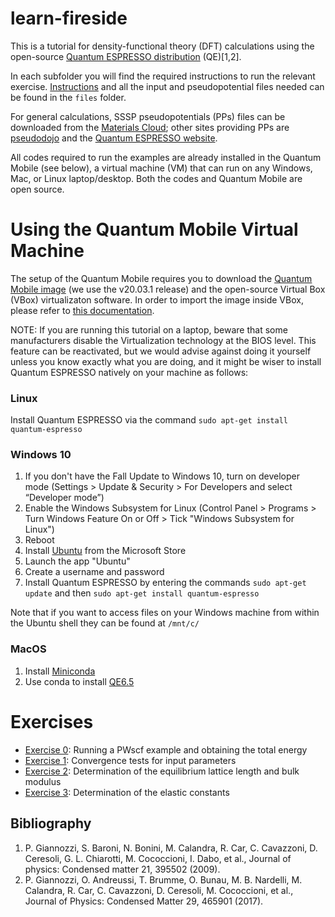 # learn-fireside

This is a tutorial for density-functional theory (DFT) calculations using the open-source [Quantum ESPRESSO distribution](https://www.quantum-espresso.org/) (QE)[1,2].

In each subfolder you will find the required instructions to run the relevant exercise. [Instructions](files/handout.pdf) and all the input and pseudopotential files needed can be found in the ```files``` folder.

For general calculations, SSSP pseudopotentials (PPs) files can be downloaded from the [Materials Cloud](https://www.materialscloud.org/discover/sssp/table/efficiency#sssp-license); other sites providing PPs are [pseudodojo](http://www.pseudo-dojo.org/) and the [Quantum ESPRESSO website](https://www.quantum-espresso.org/pseudopotentials).

All codes required to run the examples are already installed in the Quantum Mobile (see below), a virtual machine (VM) that can run on any Windows, Mac, or Linux laptop/desktop. Both the codes and Quantum Mobile are open source. 

# Using the Quantum Mobile Virtual Machine

The setup of the Quantum Mobile requires you to download the [Quantum Mobile image](https://github.com/marvel-nccr/quantum-mobile/releases/) (we use the v20.03.1 release) and the open-source Virtual Box (VBox) virtualizaton software.   In order to import the image inside VBox, please refer to [this documentation](https://docs.oracle.com/cd/E26217_01/E26796/html/qs-import-vm.html).

NOTE: If you are running this tutorial on a laptop, beware that some manufacturers disable the Virtualization technology at the BIOS level. This feature can be reactivated, but we would advise against doing it yourself unless you know exactly what you are doing, and it might be wiser to install Quantum ESPRESSO natively on your machine as follows:

### Linux
Install Quantum ESPRESSO via the command `sudo apt-get install quantum-espresso`

### Windows 10
1. If you don't have the Fall Update to Windows 10, turn on developer mode (Settings > Update & Security > For Developers and select “Developer mode”)
2. Enable the Windows Subsystem for Linux (Control Panel > Programs > Turn Windows Feature On or Off > Tick "Windows Subsystem for Linux")
3. Reboot
4. Install [Ubuntu](https://www.microsoft.com/store/productId/9NBLGGH4MSV6) from the Microsoft Store
5. Launch the app "Ubuntu"
6. Create a username and password
7. Install Quantum ESPRESSO by entering the commands `sudo apt-get update` and then `sudo apt-get install quantum-espresso`

Note that if you want to access files on your Windows machine from within the Ubuntu shell they can be found at `/mnt/c/`

### MacOS
1. Install [Miniconda](https://docs.conda.io/en/latest/miniconda.html)
2. Use conda to install [QE6.5](https://anaconda.org/mattchan-tencent/quantum-espresso)

# Exercises

 - [Exercise 0](0_initial_tests/README.md): Running a PWscf example and obtaining the total energy
 - [Exercise 1](1_convergence_tests/README.md): Convergence tests for input parameters
 - [Exercise 2](2_lattice_param_bulk_modulus/README.md): Determination of the equilibrium lattice length and bulk modulus
 - [Exercise 3](3_elastic_constants/README.md): Determination of the elastic constants

## Bibliography
1. P. Giannozzi, S. Baroni, N. Bonini, M. Calandra, R. Car, C. Cavazzoni, D. Ceresoli, G. L. Chiarotti, M. Cococcioni, I. Dabo, et al., Journal of physics: Condensed matter 21, 395502 (2009).
2. P. Giannozzi, O. Andreussi, T. Brumme, O. Bunau, M. B. Nardelli, M. Calandra, R. Car, C. Cavazzoni, D. Ceresoli, M. Cococcioni, et al., Journal of Physics: Condensed Matter 29, 465901 (2017).
